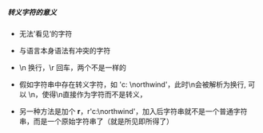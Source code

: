 ##### 转义字符的意义
- 无法’看见‘的字符
- 与语言本身语法有冲突的字符

- \n 换行，\r 回车，两个不是一样的
- 假如字符串中存在转义字符，如 'c: \northwind'，此时\n会被解析为换行,
可以 \\n，使得\n直接作为字符而不是转义，
- 另一种方法是加个 **r**，r'c:\northwind'，加入后字符串就不是一个普通字符串，而是一个原始字符串了（就是所见即所得了）
